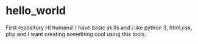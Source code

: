 # hello_world
First repository
HI humans! 
I have basic skills and i like python 3, html,css, php and I want creating something cool using this tools.
